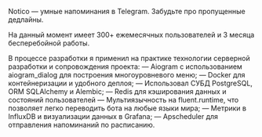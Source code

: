 Notico — умные напоминания в Telegram. Забудьте про пропущенные дедлайны.

На данный момент имеет 300+ ежемесячных пользователей и 3 месяца бесперебойной работы.

В процессе разработки я применил на практике технологии серверной разработки и сопровождения проекта:
— Aiogram с использованием aiogram_dialog для построения многоуровневого меню;
— Docker для контейнеризации и удобного деплоя;
— Использовал СУБД PostgreSQL, ORM SQLAlchemy и Alembic;
— Redis для кэширования данных и состояний пользователей
— Мультиязычность на fluent.runtime, что позволяет легко переводить бота на любые языки мира;
— Метрики в InfluxDB и визуализации данных в Grafana;
— Apscheduler для отправления напоминаний по расписанию.
